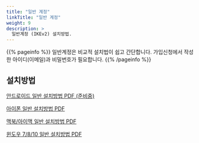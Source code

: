 ```yaml
---
title: "일반 계정"
linkTitle: "일반 계정"
weight: 9
description: >
  일반계정 (IKEv2) 설치방법.
---
```


{{% pageinfo %}}
일반계정은 비교적 설치법이 쉽고 간단합니다.
가입신청에서 작성한 아이디(이메일)과 비밀번호가 필요합니다.
{{% /pageinfo %}}


## 설치방법

[안드로이드 일반 설치방법 PDF (준비중)](/img/android-ikev2.pdf)

[아이폰 일반 설치방법 PDF](/img/ios-ikev2.pdf)

[맥북/아이맥 일반 설치방법 PDF](/img/macos-ikev2.pdf)

[윈도우 7/8/10 일반 설치방법 PDF](/img/winos-ikev2.pdf)